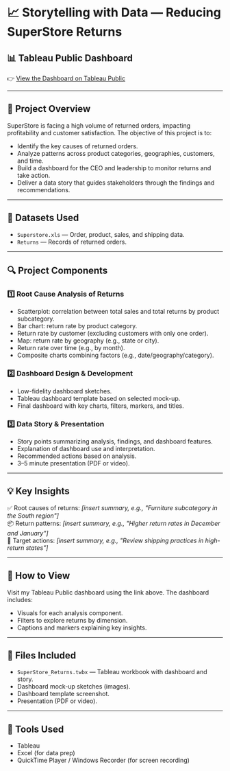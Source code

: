 
# 📈 Storytelling with Data — Reducing SuperStore Returns

## 📊 Tableau Public Dashboard  
👉 [View the Dashboard on Tableau Public](https://public.tableau.com/views/Sprint5Project_17405044749770/Story1?:language=en-US&:sid=&:redirect=auth&:display_count=n&:origin=viz_share_link)

---

## 📝 Project Overview
SuperStore is facing a high volume of returned orders, impacting profitability and customer satisfaction. The objective of this project is to:
- Identify the key causes of returned orders.
- Analyze patterns across product categories, geographies, customers, and time.
- Build a dashboard for the CEO and leadership to monitor returns and take action.
- Deliver a data story that guides stakeholders through the findings and recommendations.

---

## 📂 Datasets Used
- `Superstore.xls` — Order, product, sales, and shipping data.
- `Returns` — Records of returned orders.

---

## 🔍 Project Components

### 1️⃣ Root Cause Analysis of Returns
- Scatterplot: correlation between total sales and total returns by product subcategory.
- Bar chart: return rate by product category.
- Return rate by customer (excluding customers with only one order).
- Map: return rate by geography (e.g., state or city).
- Return rate over time (e.g., by month).
- Composite charts combining factors (e.g., date/geography/category).

### 2️⃣ Dashboard Design & Development
- Low-fidelity dashboard sketches.
- Tableau dashboard template based on selected mock-up.
- Final dashboard with key charts, filters, markers, and titles.

### 3️⃣ Data Story & Presentation
- Story points summarizing analysis, findings, and dashboard features.
- Explanation of dashboard use and interpretation.
- Recommended actions based on analysis.
- 3–5 minute presentation (PDF or video).

---

## 💡 Key Insights
✅ Root causes of returns: *[insert summary, e.g., "Furniture subcategory in the South region"]*  
📦 Return patterns: *[insert summary, e.g., "Higher return rates in December and January"]*  
🎯 Target actions: *[insert summary, e.g., "Review shipping practices in high-return states"]*

---

## 📌 How to View
Visit my Tableau Public dashboard using the link above. The dashboard includes:
- Visuals for each analysis component.
- Filters to explore returns by dimension.
- Captions and markers explaining key insights.

---

## 💾 Files Included
- `SuperStore_Returns.twbx` — Tableau workbook with dashboard and story.
- Dashboard mock-up sketches (images).
- Dashboard template screenshot.
- Presentation (PDF or video).

---

## 🚀 Tools Used
- Tableau
- Excel (for data prep)
- QuickTime Player / Windows Recorder (for screen recording)
